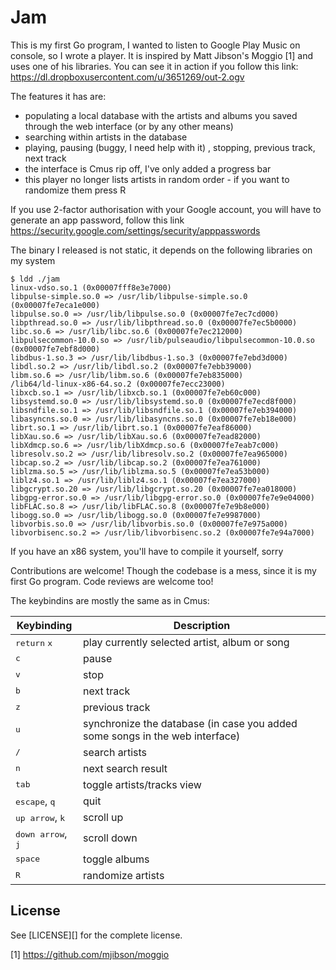 # Jam

This is my first Go program, I wanted to listen to Google Play Music on console,
so I wrote a player. It is inspired by Matt Jibson's Moggio [1] and uses one of
his libraries. You can see it in action if you follow this link:
https://dl.dropboxusercontent.com/u/3651269/out-2.ogv

The features it has are:

* populating a local database with the artists and albums you saved through the
  web interface (or by any other means)
* searching within artists in the database
* playing, pausing (buggy, I need help with it) , stopping, previous track, next
  track
* the interface is Cmus rip off, I've only added a progress bar
* this player no longer lists artists in random order - if you want to randomize
  them press R


If you use 2-factor authorisation with your Google account, you will have to
generate an app password, follow this link
https://security.google.com/settings/security/apppasswords

The binary I released is not static, it depends on the following libraries on my
system

    $ ldd ./jam
	linux-vdso.so.1 (0x00007fff8e3e7000)
	libpulse-simple.so.0 => /usr/lib/libpulse-simple.so.0 (0x00007fe7eca1e000)
	libpulse.so.0 => /usr/lib/libpulse.so.0 (0x00007fe7ec7cd000)
	libpthread.so.0 => /usr/lib/libpthread.so.0 (0x00007fe7ec5b0000)
	libc.so.6 => /usr/lib/libc.so.6 (0x00007fe7ec212000)
	libpulsecommon-10.0.so => /usr/lib/pulseaudio/libpulsecommon-10.0.so (0x00007fe7ebf8d000)
	libdbus-1.so.3 => /usr/lib/libdbus-1.so.3 (0x00007fe7ebd3d000)
	libdl.so.2 => /usr/lib/libdl.so.2 (0x00007fe7ebb39000)
	libm.so.6 => /usr/lib/libm.so.6 (0x00007fe7eb835000)
	/lib64/ld-linux-x86-64.so.2 (0x00007fe7ecc23000)
	libxcb.so.1 => /usr/lib/libxcb.so.1 (0x00007fe7eb60c000)
	libsystemd.so.0 => /usr/lib/libsystemd.so.0 (0x00007fe7ecd8f000)
	libsndfile.so.1 => /usr/lib/libsndfile.so.1 (0x00007fe7eb394000)
	libasyncns.so.0 => /usr/lib/libasyncns.so.0 (0x00007fe7eb18e000)
	librt.so.1 => /usr/lib/librt.so.1 (0x00007fe7eaf86000)
	libXau.so.6 => /usr/lib/libXau.so.6 (0x00007fe7ead82000)
	libXdmcp.so.6 => /usr/lib/libXdmcp.so.6 (0x00007fe7eab7c000)
	libresolv.so.2 => /usr/lib/libresolv.so.2 (0x00007fe7ea965000)
	libcap.so.2 => /usr/lib/libcap.so.2 (0x00007fe7ea761000)
	liblzma.so.5 => /usr/lib/liblzma.so.5 (0x00007fe7ea53b000)
	liblz4.so.1 => /usr/lib/liblz4.so.1 (0x00007fe7ea327000)
	libgcrypt.so.20 => /usr/lib/libgcrypt.so.20 (0x00007fe7ea018000)
	libgpg-error.so.0 => /usr/lib/libgpg-error.so.0 (0x00007fe7e9e04000)
	libFLAC.so.8 => /usr/lib/libFLAC.so.8 (0x00007fe7e9b8e000)
	libogg.so.0 => /usr/lib/libogg.so.0 (0x00007fe7e9987000)
	libvorbis.so.0 => /usr/lib/libvorbis.so.0 (0x00007fe7e975a000)
	libvorbisenc.so.2 => /usr/lib/libvorbisenc.so.2 (0x00007fe7e94a7000)

If you have an x86 system, you'll have to compile it yourself, sorry

Contributions are welcome! Though the codebase is a mess, since it is my first
Go program. Code reviews are welcome too!

The keybindins are mostly the same as in Cmus:

Keybinding                           | Description
-------------------------------------|------------------------------------------------------------
<kbd>return</kbd> <kbd>x</kbd>       | play currently selected artist, album or song
<kbd>c</kbd>                         | pause
<kbd>v</kbd>                         | stop
<kbd>b</kbd>                         | next track
<kbd>z</kbd>                         | previous track
<kbd>u</kbd>                         | synchronize the database (in case you added some songs in the web interface)
<kbd>/</kbd>                         | search artists
<kbd>n</kbd>                         | next search result
<kbd>tab</kbd>                       | toggle artists/tracks view
<kbd>escape</kbd>, <kbd>q</kbd>      | quit
<kbd>up arrow</kbd>, <kbd>k</kbd>    | scroll up
<kbd>down arrow</kbd>, <kbd>j</kbd>  | scroll down
<kbd>space</kbd>                     | toggle albums
<kbd>R</kbd>                         |randomize artists



## License

See [LICENSE][] for the complete license.





[1] https://github.com/mjibson/moggio
